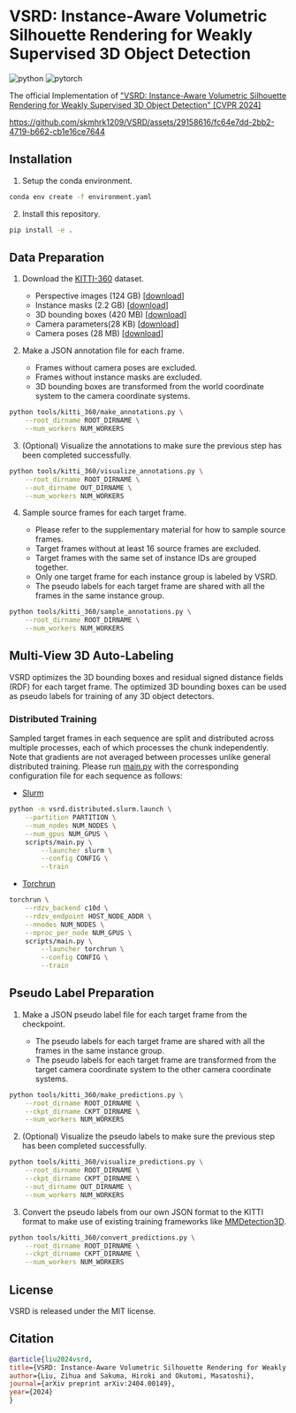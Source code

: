 # VSRD: Instance-Aware Volumetric Silhouette Rendering for Weakly Supervised 3D Object Detection

![python](https://img.shields.io/badge/Python-3.10-3670A0?style=flat&logo=Python&logoColor=ffdd54)
![pytorch](https://img.shields.io/badge/PyTorch-1.13-%23EE4C2C.svg?style=flat&logo=PyTorch&logoColor=%23EE4C2C)

The official Implementation of ["VSRD: Instance-Aware Volumetric Silhouette Rendering for Weakly Supervised 3D Object Detection" [CVPR 2024]](https://arxiv.org/abs/2404.00149)

https://github.com/skmhrk1209/VSRD/assets/29158616/fc64e7dd-2bb2-4719-b662-cb1e16ce7644

## Installation

1. Setup the conda environment.

```bash
conda env create -f environment.yaml
```

2. Install this repository.

```bash
pip install -e .
```

## Data Preparation

1. Download the [KITTI-360](https://www.cvlibs.net/datasets/kitti-360/download.php) dataset.

    - Perspective images (124 GB) [[download](https://s3.eu-central-1.amazonaws.com/avg-projects/KITTI-360/a1d81d9f7fc7195c937f9ad12e2a2c66441ecb4e/download_2d_perspective.zip)]
    - Instance masks (2.2 GB) [[download](https://s3.eu-central-1.amazonaws.com/avg-projects/KITTI-360/ed180d24c0a144f2f1ac71c2c655a3e986517ed8/data_2d_semantics.zip)]
    - 3D bounding boxes (420 MB) [[download](https://s3.eu-central-1.amazonaws.com/avg-projects/KITTI-360/ffa164387078f48a20f0188aa31b0384bb19ce60/data_3d_bboxes.zip)]
    - Camera parameters(28 KB) [[download](https://s3.eu-central-1.amazonaws.com/avg-projects/KITTI-360/384509ed5413ccc81328cf8c55cc6af078b8c444/calibration.zip)]
    - Camera poses (28 MB) [[download](https://s3.eu-central-1.amazonaws.com/avg-projects/KITTI-360/89a6bae3c8a6f789e12de4807fc1e8fdcf182cf4/data_poses.zip)]


2. Make a JSON annotation file for each frame.

    - Frames without camera poses are excluded.
    - Frames without instance masks are excluded.
    - 3D bounding boxes are transformed from the world coordinate system to the camera coordinate systems.

```bash
python tools/kitti_360/make_annotations.py \
    --root_dirname ROOT_DIRNAME \
    --num_workers NUM_WORKERS
```

3. (Optional) Visualize the annotations to make sure the previous step has been completed successfully.

```bash
python tools/kitti_360/visualize_annotations.py \
    --root_dirname ROOT_DIRNAME \
    --out_dirname OUT_DIRNAME \
    --num_workers NUM_WORKERS
```

4. Sample source frames for each target frame.

    - Please refer to the supplementary material for how to sample source frames.
    - Target frames without at least 16 source frames are excluded.
    - Target frames with the same set of instance IDs are grouped together.
    - Only one target frame for each instance group is labeled by VSRD.
    - The pseudo labels for each target frame are shared with all the frames in the same instance group.

```bash
python tools/kitti_360/sample_annotations.py \
    --root_dirname ROOT_DIRNAME \
    --num_workers NUM_WORKERS
```

## Multi-View 3D Auto-Labeling

VSRD optimizes the 3D bounding boxes and residual signed distance fields (RDF) for each target frame. The optimized 3D bounding boxes can be used as pseudo labels for training of any 3D object detectors.

### Distributed Training

Sampled target frames in each sequence are split and distributed across multiple processes, each of which processes the chunk independently. Note that gradients are not averaged between processes unlike general distributed training. Please run [main.py](scripts/main.py) with the corresponding configuration file for each sequence as follows:

- [Slurm](https://slurm.schedmd.com/documentation.html)

```bash
python -m vsrd.distributed.slurm.launch \
    --partition PARTITION \
    --num_nodes NUM_NODES \
    --num_gpus NUM_GPUS \
    scripts/main.py \
        --launcher slurm \
        --config CONFIG \
        --train
```

- [Torchrun](https://pytorch.org/docs/stable/elastic/run.html)

```bash
torchrun \
    --rdzv_backend c10d \
    --rdzv_endpoint HOST_NODE_ADDR \
    --nnodes NUM_NODES \
    --nproc_per_node NUM_GPUS \
    scripts/main.py \
        --launcher torchrun \
        --config CONFIG \
        --train
```

## Pseudo Label Preparation

1. Make a JSON pseudo label file for each target frame from the checkpoint.

    - The pseudo labels for each target frame are shared with all the frames in the same instance group.
    - The pseudo labels for each target frame are transformed from the target camera coordinate system to the other camera coordinate systems.

```bash
python tools/kitti_360/make_predictions.py \
    --root_dirname ROOT_DIRNAME \
    --ckpt_dirname CKPT_DIRNAME \
    --num_workers NUM_WORKERS
```

2. (Optional) Visualize the pseudo labels to make sure the previous step has been completed successfully.

```bash
python tools/kitti_360/visualize_predictions.py \
    --root_dirname ROOT_DIRNAME \
    --ckpt_dirname CKPT_DIRNAME \
    --out_dirname OUT_DIRNAME \
    --num_workers NUM_WORKERS
```

3. Convert the pseudo labels from our own JSON format to the KITTI format to make use of existing training frameworks like [MMDetection3D](https://github.com/open-mmlab/mmdetection3d).

```bash
python tools/kitti_360/convert_predictions.py \
    --root_dirname ROOT_DIRNAME \
    --ckpt_dirname CKPT_DIRNAME \
    --num_workers NUM_WORKERS
```

## License

VSRD is released under the MIT license.

## Citation

```bibtex
@article{liu2024vsrd,
title={VSRD: Instance-Aware Volumetric Silhouette Rendering for Weakly Supervised 3D Object Detection},
author={Liu, Zihua and Sakuma, Hiroki and Okutomi, Masatoshi},
journal={arXiv preprint arXiv:2404.00149},
year={2024}
}
```
